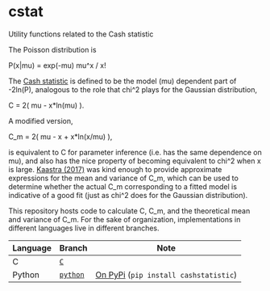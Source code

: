 # cstat
Utility functions related to the Cash statistic

The Poisson distribution is

P(x|mu) = exp(-mu) mu^x / x!

The [Cash statistic](http://adsabs.harvard.edu/abs/1979ApJ...228..939C) is defined to be the model (mu) dependent part of -2ln(P), analogous to the role that chi^2 plays for the Gaussian distribution,

C = 2( mu - x\*ln(mu) ).

A modified version,

C_m = 2( mu - x + x\*ln(x/mu) ),

is equivalent to C for parameter inference (i.e. has the same dependence on mu), and also has the nice property of becoming equivalent to chi^2 when x is large. [Kaastra (2017)](http://adsabs.harvard.edu/abs/2017A%26A...605A..51K) was kind enough to provide approximate expressions for the mean and variance of C_m, which can be used to determine whether the actual C_m corresponding to a fitted model is indicative of a good fit (just as chi^2 does for the Gaussian distribution).

This repository hosts code to calculate C, C_m, and the theoretical mean and variance of C_m. For the sake of organization, implementations in different languages live in different branches.

Language | Branch | Note
---------- | -------- | ------
C | [`C`](https://github.com/abmantz/cstat/tree/C) |
Python | [`python`](https://github.com/abmantz/cstat/tree/python) | [On PyPi](https://pypi.org/project/cashstatistic/) (`pip install cashstatistic`)
